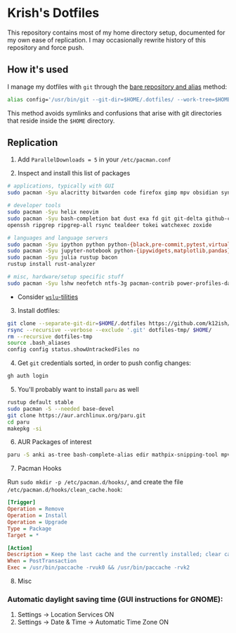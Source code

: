 # Krish's Dotfiles

This repository contains most of my home directory setup, documented for my own ease of replication.
I may occasionally rewrite history of this repository and force push.

## How it's used


I manage my dotfiles with `git` through the [bare repository and alias](https://wiki.archlinux.org/title/Dotfiles#:~:text=bare%20repository%20and%20alias%20method) method:

```bash
alias config='/usr/bin/git --git-dir=$HOME/.dotfiles/ --work-tree=$HOME'
```

This method avoids symlinks and confusions that arise with git directories that reside inside the `$HOME` directory.



## Replication

1. Add `ParallelDownloads = 5` in your `/etc/pacman.conf`   

2. Inspect and install this list of packages

```sh
# applications, typically with GUI
sudo pacman -Syu alacritty bitwarden code firefox gimp mpv obsidian syncthing

# developer tools
sudo pacman -Syu helix neovim
sudo pacman -Syu bash-completion bat dust exa fd git git-delta github-cli just \
openssh ripgrep ripgrep-all rsync tealdeer tokei watchexec zoxide

# languages and language servers
sudo pacman -Syu ipython python python-{black,pre-commit,pytest,virtualenv} pyright
sudo pacman -Syu jupyter-notebook python-{ipywidgets,matplotlib,pandas}
sudo pacman -Syu julia rustup bacon
rustup install rust-analyzer

# misc, hardware/setup specific stuff
sudo pacman -Syu lshw neofetch ntfs-3g pacman-contrib power-profiles-daemon reflector xclip xf86-input-wacom
 ```
- Consider [`wslu`-tilities](https://wslutiliti.es/wslu/install.html)

3. Install dotfiles:

```sh
git clone --separate-git-dir=$HOME/.dotfiles https://github.com/k12ish/dotfiles.git dotfiles-tmp
rsync --recursive --verbose --exclude '.git' dotfiles-tmp/ $HOME/
rm --recursive dotfiles-tmp
source .bash_aliases
config config status.showUntrackedFiles no
```

4. Get `git` credentials sorted, in order to push config changes:

```sh
gh auth login
```

5. You'll probably want to install `paru` as well

```sh
rustup default stable
sudo pacman -S --needed base-devel
git clone https://aur.archlinux.org/paru.git
cd paru
makepkg -si
```

6. AUR Packages of interest

```sh
paru -S anki as-tree bash-complete-alias edir mathpix-snipping-tool mpv_inhibit_gnome pika-backup video-downloader
```

7. Pacman Hooks

Run `sudo mkdir -p /etc/pacman.d/hooks/`, and create the file `/etc/pacman.d/hooks/clean_cache.hook`:

```ini
[Trigger]
Operation = Remove
Operation = Install
Operation = Upgrade
Type = Package
Target = *

[Action]
Description = Keep the last cache and the currently installed; clear cache for unused packages
When = PostTransaction
Exec = /usr/bin/paccache -rvuk0 && /usr/bin/paccache -rvk2
```

8. Misc

### Automatic daylight saving time (GUI instructions for GNOME):

1. Settings -> Location Services ON
2. Settings -> Date & Time -> Automatic Time Zone ON
